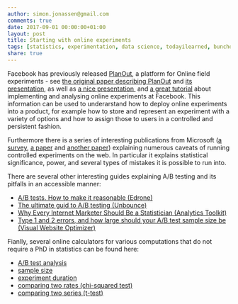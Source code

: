 ```yaml
---
author: simon.jonassen@gmail.com
comments: true
date: 2017-09-01 00:00:00+01:00
layout: post
title: Starting with online experiments
tags: [statistics, experimentation, data science, todayilearned, bunchoflinks]
share: true
---
```


Facebook has previously released [PlanOut](https://facebook.github.io/planout), a platform for Online field experiments - see [the original paper describing PlanOut](http://hci.stanford.edu/publications/2014/planout/planout-www2014.pdf) and [its presentation](https://www.youtube.com/watch?v=Ayd4sqPH2DE), as well as [a nice presentation ](https://www.slideshare.net/seanjtaylor/implementing-and-analyzing-online-experiments) and [a great tutorial](http://eytan.github.io/www-15-tutorial/) about implementing and analysing online experiments at Facebook. This information can be used to underarstand how to deploy online experiments into a product, for example how to store and represent an experiment with a variety of options and how to assign those to users in a controlled and persistent fashion.

Furthermore there is a series of interesting publications from Microsoft ([a survey](https://ai.stanford.edu/~ronnyk/2009controlledExperimentsOnTheWebSurvey.pdf), [a paper](http://exp-platform.com/Documents/GuideControlledExperiments.pdf) and [another paper](http://exp-platform.com/Documents/2009-ExPpitfalls.pdf)) explaining numerous caveats of running controlled experiments on the web. In particular it explains statistical significance, power, and several types of mistakes it is possible to run into.

There are several other interesting guides explaining A/B testing and its pitfalls in an accessible manner:
* [A/B tests. How to make it reasonable (Edrone)](http://blog.edrone.me/en/ab-test-email-marketing-automation-crm/)
* [The ultimate guid to A/B testing (Unbounce)](http://www.datascienceassn.org/sites/default/files/A-B%20Testing%20Guide.pdf)
* [Why Every Internet Marketer Should Be a Statistician (Analytics Toolkit)](http://blog.analytics-toolkit.com/2014/why-every-internet-marketer-should-be-a-statistician/)
* [Type 1 and 2 errors, and how large should your A/B test sample size be (Visual Website Optimizer)](https://vwo.com/blog/how-to-calculate-ab-test-sample-size/) 

Fianlly, several online calculators for various computations that do not require a PhD in statistics can be found here: 
* [A/B test analysis](http://thumbtack.github.io/abba/demo/abba.html)
* [sample size](http://www.evanmiller.org/ab-testing/sample-size.html) 
* [experiment duration](https://vwo.com/ab-split-test-duration/) 
* [comparing two rates (chi-squared test)](http://www.evanmiller.org/ab-testing/chi-squared.html) 
* [comparing two series (t-test)](http://www.evanmiller.org/ab-testing/t-test.html)
